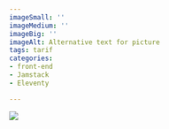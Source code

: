 ```yaml
---
imageSmall: ''
imageMedium: ''
imageBig: ''
imageAlt: Alternative text for picture
tags: tarif
categories:
- front-end
- Jamstack
- Eleventy

---
```




![](/images/ok.jpg)
